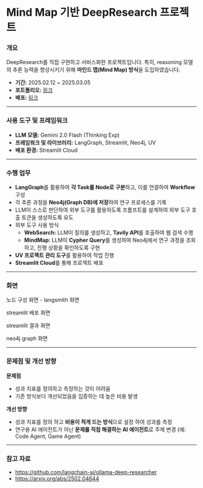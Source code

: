 # **Mind Map 기반 DeepResearch 프로젝트**

### **개요**

DeepResearch를 직접 구현하고 서비스화한 프로젝트입니다. 특히, reasoning 모델의 추론 능력을 향상시키기 위해 **마인드 맵(Mind Map) 방식**을 도입하였습니다.

- **기간:** 2025.02.12 ~ 2025.03.05
- **포트폴리오:** [링크](https://experienced-gourd-eae.notion.site/Mind-Map-DeepResearch-1b26e4944b1f80c19476d62103763da1)
- **배포:** [링크](https://ollama-deep-researcher-3qcnh6x8rmqvktfdbbkjou.streamlit.app/)

---

### **사용 도구 및 프레임워크**

- **LLM 모델:** Gemini 2.0 Flash (Thinking Exp)
- **프레임워크 및 라이브러리:** LangGraph, Streamlit, Neo4j, UV
- **배포 환경:** Streamlit Cloud

---

### **수행 업무**

- **LangGraph**를 활용하여 **각 Task를 Node로 구분**하고, 이를 연결하여 **Workflow** 구성
- 각 추론 과정을 **Neo4j(Graph DB)에 저장**하여 연구 프로세스를 기록
- LLM이 스스로 판단하여 외부 도구를 활용하도록 프롬프트를 설계하여 외부 도구 호출 토큰을 생성하도록 유도
- 외부 도구 사용 방식
    - **WebSearch:** LLM이 질의를 생성하고, **Tavily API**를 호출하여 웹 검색 수행
    - **MindMap:** LLM이 **Cypher Query**를 생성하여 Neo4j에서 연구 과정을 조회하고, 진행 상황을 확인하도록 구현
- **UV 프로젝트 관리 도구**를 활용하여 작업 진행
- **Streamlit Cloud**를 통해 프로젝트 배포

---

### 화면

노드 구성 화면 - langsmith 화면

streamlit 배포 화면

streamlit 결과 화면

neo4j graph 화면

---

### **문제점 및 개선 방향**

**문제점**

- 성과 지표를 정의하고 측정하는 것이 어려움
- 기존 방식보다 개선되었음을 입증하는 데 높은 비용 발생

**개선 방향**

- 성과 지표를 정의 하고 **비용이 적게 드는 방식**으로 설정 하여 성과를 측정
- 연구용 AI 에이전트가 아닌 **문제를 직접 해결하는 AI 에이전트**로 주제 변경 (예: Code Agent, Game Agent)

---

### **참고 자료**

- https://github.com/langchain-ai/ollama-deep-researcher
- https://arxiv.org/abs/2502.04644